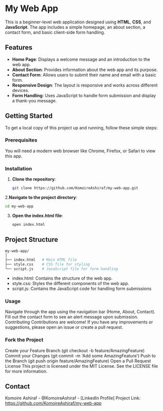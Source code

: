 # My Web App

This is a beginner-level web application designed using **HTML**, **CSS**, and **JavaScript**. The app includes a simple homepage, an about section, a contact form, and basic client-side form handling.

## Features

- **Home Page**: Displays a welcome message and an introduction to the web app.
- **About Section**: Provides information about the web app and its purpose.
- **Contact Form**: Allows users to submit their name and email with a basic form.
- **Responsive Design**: The layout is responsive and works across different devices.
- **Form Handling**: Uses JavaScript to handle form submission and display a thank-you message.


## Getting Started

To get a local copy of this project up and running, follow these simple steps:

### Prerequisites

You will need a modern web browser like Chrome, Firefox, or Safari to view this app.

### Installation

1. **Clone the repository**:
   ```bash
   git clone https://github.com/KomoireAshiraf/my-web-app.git
2.**Navigate to the project directory**:
   ```bash
   cd my-web-app
 ```
3. **Open the index.html file**:
   ```bash
   open index.html
   
## Project Structure
```bash
my-web-app/
│
├── index.html   # Main HTML file
├── style.css    # CSS file for styling
└── script.js    # JavaScript file for form handling

```
- index.html: Contains the structure of the web app.
- style.css: Styles the different components of the web app.
- script.js: Contains the JavaScript code for handling form submissions

### Usage
Navigate through the app using the navigation bar (Home, About, Contact).
Fill out the contact form to see an alert message upon submission.
Contributing
Contributions are welcome! If you have any improvements or suggestions, please open an issue or create a pull request.

### Fork the Project
Create your Feature Branch (git checkout -b feature/AmazingFeature)
Commit your Changes (git commit -m 'Add some AmazingFeature')
Push to the Branch (git push origin feature/AmazingFeature)
Open a Pull Request
License
This project is licensed under the MIT License. See the LICENSE file for more information.

## Contact
Komoire Ashiraf - @KomoireAshiraf - [LinkedIn Profile]
Project Link: https://github.com/KomoireAshiraf/my-web-app

